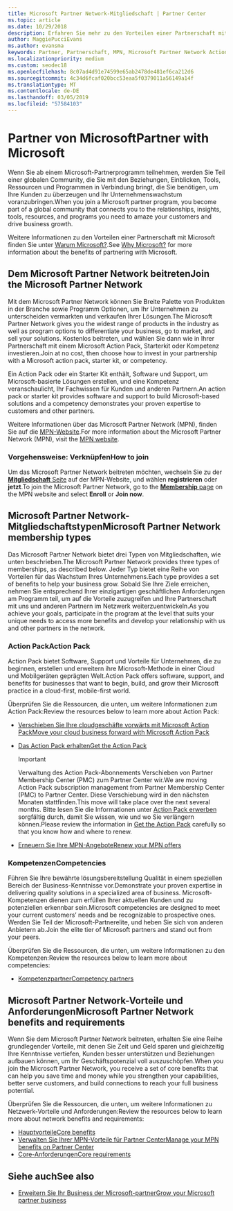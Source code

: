 ```yaml
---
title: Microsoft Partner Network-Mitgliedschaft | Partner Center
ms.topic: article
ms.date: 10/29/2018
description: Erfahren Sie mehr zu den Vorteilen einer Partnerschaft mit Microsoft. Mit dem Microsoft Partner Network können Sie Breite Palette von Produkten in der Branche sowie Programm Optionen, um Ihr Unternehmen zu unterscheiden vermarkten und verkaufen Ihrer Lösungen.
author: MaggiePucciEvans
ms.author: evansma
keywords: Partner, Partnerschaft, MPN, Microsoft Partner Network Action Pack, MAPS, Aktion Pack-Abonnement, Vorteile, MPN-Vorteile, Mitgliedschaft, Silver, Gold, Kompetenzen
ms.localizationpriority: medium
ms.custom: seodec18
ms.openlocfilehash: 8c07ad4d91e74599e65ab2478de481ef6ca212d6
ms.sourcegitcommit: 4c34d6fcaf020bcc53eaa5f0379011a56149a14f
ms.translationtype: MT
ms.contentlocale: de-DE
ms.lasthandoff: 03/05/2019
ms.locfileid: "57584103"
---
```

# <a name="partner-with-microsoft"></a><span data-ttu-id="bb7f7-105">Partner von Microsoft</span><span class="sxs-lookup"><span data-stu-id="bb7f7-105">Partner with Microsoft</span></span>

<span data-ttu-id="bb7f7-106">Wenn Sie ab einem Microsoft-Partnerprogramm teilnehmen, werden Sie Teil einer globalen Community, die Sie mit den Beziehungen, Einblicken, Tools, Ressourcen und Programmen in Verbindung bringt, die Sie benötigen, um Ihre Kunden zu überzeugen und Ihr Unternehmenswachstum voranzubringen.</span><span class="sxs-lookup"><span data-stu-id="bb7f7-106">When you join a Microsoft partner program, you become part of a global community that connects you to the relationships, insights, tools, resources, and programs you need to amaze your customers and drive business growth.</span></span>

<span data-ttu-id="bb7f7-107">Weitere Informationen zu den Vorteilen einer Partnerschaft mit Microsoft finden Sie unter [Warum Microsoft?](https://partner.microsoft.com/business-opportunities/why-microsoft).</span><span class="sxs-lookup"><span data-stu-id="bb7f7-107">See [Why Microsoft?](https://partner.microsoft.com/business-opportunities/why-microsoft) for more information about the benefits of partnering with Microsoft.</span></span> 

## <a name="join-the-microsoft-partner-network"></a><span data-ttu-id="bb7f7-108">Dem Microsoft Partner Network beitreten</span><span class="sxs-lookup"><span data-stu-id="bb7f7-108">Join the Microsoft Partner Network</span></span>

<!-- 12/5/18 The content below was copied and pasted directly from the Membership page of the MPN site (https://partner.microsoft.com/en-us/membership)-->

<span data-ttu-id="bb7f7-109">Mit dem Microsoft Partner Network können Sie Breite Palette von Produkten in der Branche sowie Programm Optionen, um Ihr Unternehmen zu unterscheiden vermarkten und verkaufen Ihrer Lösungen.</span><span class="sxs-lookup"><span data-stu-id="bb7f7-109">The Microsoft Partner Network gives you the widest range of products in the industry as well as program options to differentiate your business, go to market, and sell your solutions.</span></span> <span data-ttu-id="bb7f7-110">Kostenlos beitreten, und wählen Sie dann wie in Ihrer Partnerschaft mit einem Microsoft Action Pack, Starterkit oder Kompetenz investieren.</span><span class="sxs-lookup"><span data-stu-id="bb7f7-110">Join at no cost, then choose how to invest in your partnership with a Microsoft action pack, starter kit, or competency.</span></span>

<span data-ttu-id="bb7f7-111">Ein Action Pack oder ein Starter Kit enthält, Software und Support, um Microsoft-basierte Lösungen erstellen, und eine Kompetenz veranschaulicht, Ihr Fachwissen für Kunden und anderen Partnern.</span><span class="sxs-lookup"><span data-stu-id="bb7f7-111">An action pack or starter kit provides software and support to build Microsoft-based solutions and a competency demonstrates your proven expertise to customers and other partners.</span></span>

<span data-ttu-id="bb7f7-112">Weitere Informationen über das Microsoft Partner Network (MPN), finden Sie auf die [MPN-Website](https://partner.microsoft.com/commercial).</span><span class="sxs-lookup"><span data-stu-id="bb7f7-112">For more information about the Microsoft Partner Network (MPN), visit the [MPN website](https://partner.microsoft.com/commercial).</span></span>

### <a name="how-to-join"></a><span data-ttu-id="bb7f7-113">Vorgehensweise: Verknüpfen</span><span class="sxs-lookup"><span data-stu-id="bb7f7-113">How to join</span></span>

<span data-ttu-id="bb7f7-114">Um das Microsoft Partner Network beitreten möchten, wechseln Sie zu der [ **Mitgliedschaft** Seite](https://partner.microsoft.com/membership) auf der MPN-Website, und wählen **registrieren** oder **jetzt**.</span><span class="sxs-lookup"><span data-stu-id="bb7f7-114">To join the Microsoft Partner Network, go to the [**Membership** page](https://partner.microsoft.com/membership) on the MPN website and select **Enroll** or **Join now**.</span></span>

## <a name="microsoft-partner-network-membership-types"></a><span data-ttu-id="bb7f7-115">Microsoft Partner Network-Mitgliedschaftstypen</span><span class="sxs-lookup"><span data-stu-id="bb7f7-115">Microsoft Partner Network membership types</span></span>

<!-- 12/5/18 The content below was copied and pasted directly from the Membership pages of the MPN site (https://partner.microsoft.com/en-us/membership)-->

<span data-ttu-id="bb7f7-116">Das Microsoft Partner Network bietet drei Typen von Mitgliedschaften, wie unten beschrieben.</span><span class="sxs-lookup"><span data-stu-id="bb7f7-116">The Microsoft Partner Network provides three types of memberships, as described below.</span></span> <span data-ttu-id="bb7f7-117">Jeder Typ bietet eine Reihe von Vorteilen für das Wachstum Ihres Unternehmens.</span><span class="sxs-lookup"><span data-stu-id="bb7f7-117">Each type provides a set of benefits to help your business grow.</span></span> <span data-ttu-id="bb7f7-118">Sobald Sie Ihre Ziele erreichen, nehmen Sie entsprechend Ihrer einzigartigen geschäftlichen Anforderungen am Programm teil, um auf die Vorteile zuzugreifen und Ihre Partnerschaft mit uns und anderen Partnern im Netzwerk weiterzuentwickeln.</span><span class="sxs-lookup"><span data-stu-id="bb7f7-118">As you achieve your goals, participate in the program at the level that suits your unique needs to access more benefits and develop your relationship with us and other partners in the network.</span></span>

### <a name="action-pack"></a><span data-ttu-id="bb7f7-119">Action Pack</span><span class="sxs-lookup"><span data-stu-id="bb7f7-119">Action Pack</span></span>

<span data-ttu-id="bb7f7-120">Action Pack bietet Software, Support und Vorteile für Unternehmen, die zu beginnen, erstellen und erweitern ihre Microsoft-Methode in einer Cloud und Mobilgeräten geprägten Welt.</span><span class="sxs-lookup"><span data-stu-id="bb7f7-120">Action Pack offers software, support, and benefits for businesses that want to begin, build, and grow their Microsoft practice in a cloud-first, mobile-first world.</span></span> 

<span data-ttu-id="bb7f7-121">Überprüfen Sie die Ressourcen, die unten, um weitere Informationen zum Action Pack:</span><span class="sxs-lookup"><span data-stu-id="bb7f7-121">Review the resources below to learn more about Action Pack:</span></span>

- [<span data-ttu-id="bb7f7-122">Verschieben Sie Ihre cloudgeschäfte vorwärts mit Microsoft Action Pack</span><span class="sxs-lookup"><span data-stu-id="bb7f7-122">Move your cloud business forward with Microsoft Action Pack</span></span>](https://partner.microsoft.com/membership/action-pack)
- [<span data-ttu-id="bb7f7-123">Das Action Pack erhalten</span><span class="sxs-lookup"><span data-stu-id="bb7f7-123">Get the Action Pack</span></span>](mpn-get-action-pack.md)
  
    >[!IMPORTANT]
    ><span data-ttu-id="bb7f7-124">Verwaltung des Action Pack-Abonnements Verschieben von Partner Membership Center (PMC) zum Partner Center wir.</span><span class="sxs-lookup"><span data-stu-id="bb7f7-124">We are moving Action Pack subscription management from Partner Membership Center (PMC) to Partner Center.</span></span> <span data-ttu-id="bb7f7-125">Diese Verschiebung wird in den nächsten Monaten stattfinden.</span><span class="sxs-lookup"><span data-stu-id="bb7f7-125">This move will take place over the next several months.</span></span> <span data-ttu-id="bb7f7-126">Bitte lesen Sie die Informationen unter [Action Pack erwerben](mpn-get-action-pack.md) sorgfältig durch, damit Sie wissen, wie und wo Sie verlängern können.</span><span class="sxs-lookup"><span data-stu-id="bb7f7-126">Please review the information in [Get the Action Pack](mpn-get-action-pack.md) carefully so that you know how and where to renew.</span></span>  

- [<span data-ttu-id="bb7f7-127">Erneuern Sie Ihre MPN-Angebote</span><span class="sxs-lookup"><span data-stu-id="bb7f7-127">Renew your MPN offers</span></span>](renew-mpn-offers.md)

### <a name="competencies"></a><span data-ttu-id="bb7f7-128">Kompetenzen</span><span class="sxs-lookup"><span data-stu-id="bb7f7-128">Competencies</span></span>

<span data-ttu-id="bb7f7-129">Führen Sie Ihre bewährte lösungsbereitstellung Qualität in einem speziellen Bereich der Business-Kenntnisse vor.</span><span class="sxs-lookup"><span data-stu-id="bb7f7-129">Demonstrate your proven expertise in delivering quality solutions in a specialized area of business.</span></span> <span data-ttu-id="bb7f7-130">Microsoft-Kompetenzen dienen zum erfüllen Ihrer aktuellen Kunden und zu potenziellen erkennbar sein.</span><span class="sxs-lookup"><span data-stu-id="bb7f7-130">Microsoft competencies are designed to meet your current customers’ needs and be recognizable to prospective ones.</span></span> <span data-ttu-id="bb7f7-131">Werden Sie Teil der Microsoft-Partnerelite, und heben Sie sich von anderen Anbietern ab.</span><span class="sxs-lookup"><span data-stu-id="bb7f7-131">Join the elite tier of Microsoft partners and stand out from your peers.</span></span>

<span data-ttu-id="bb7f7-132">Überprüfen Sie die Ressourcen, die unten, um weitere Informationen zu den Kompetenzen:</span><span class="sxs-lookup"><span data-stu-id="bb7f7-132">Review the resources below to learn more about competencies:</span></span>

- [<span data-ttu-id="bb7f7-133">Kompetenzpartner</span><span class="sxs-lookup"><span data-stu-id="bb7f7-133">Competency partners</span></span>](https://partner.microsoft.com/membership/competencies)

## <a name="microsoft-partner-network-benefits-and-requirements"></a><span data-ttu-id="bb7f7-134">Microsoft Partner Network-Vorteile und Anforderungen</span><span class="sxs-lookup"><span data-stu-id="bb7f7-134">Microsoft Partner Network benefits and requirements</span></span>

<span data-ttu-id="bb7f7-135">Wenn Sie dem Microsoft Partner Network beitreten, erhalten Sie eine Reihe grundlegender Vorteile, mit denen Sie Zeit und Geld sparen und gleichzeitig Ihre Kenntnisse vertiefen, Kunden besser unterstützen und Beziehungen aufbauen können, um Ihr Geschäftspotenzial voll auszuschöpfen.</span><span class="sxs-lookup"><span data-stu-id="bb7f7-135">When you join the Microsoft Partner Network, you receive a set of core benefits that can help you save time and money while you strengthen your capabilities, better serve customers, and build connections to reach your full business potential.</span></span>

<span data-ttu-id="bb7f7-136">Überprüfen Sie die Ressourcen, die unten, um weitere Informationen zu Netzwerk-Vorteile und Anforderungen:</span><span class="sxs-lookup"><span data-stu-id="bb7f7-136">Review the resources below to learn more about network benefits and requirements:</span></span>

- [<span data-ttu-id="bb7f7-137">Hauptvorteile</span><span class="sxs-lookup"><span data-stu-id="bb7f7-137">Core benefits</span></span>](https://partner.microsoft.com/en-us/membership/core-benefits#simple-tab-content-1)
- [<span data-ttu-id="bb7f7-138">Verwalten Sie Ihrer MPN-Vorteile für Partner Center</span><span class="sxs-lookup"><span data-stu-id="bb7f7-138">Manage your MPN benefits on Partner Center</span></span>](manage-your-partner-network-benefits.md)
- [<span data-ttu-id="bb7f7-139">Core-Anforderungen</span><span class="sxs-lookup"><span data-stu-id="bb7f7-139">Core requirements</span></span>](https://partner.microsoft.com/en-us/membership/core-benefits#simple-tab-content-2)

## <a name="see-also"></a><span data-ttu-id="bb7f7-140">Siehe auch</span><span class="sxs-lookup"><span data-stu-id="bb7f7-140">See also</span></span>
- [<span data-ttu-id="bb7f7-141">Erweitern Sie Ihr Business der Microsoft-partner</span><span class="sxs-lookup"><span data-stu-id="bb7f7-141">Grow your Microsoft partner business</span></span>](grow-your-business.md)
